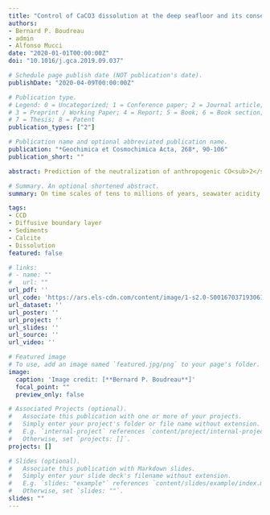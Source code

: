 ```yaml
---
title: "Control of CaCO3 dissolution at the deep seafloor and its consequences"
authors:
- Bernard P. Boudreau
- admin
- Alfonso Mucci
date: "2020-01-01T00:00:00Z"
doi: "10.1016/j.gca.2019.09.037"

# Schedule page publish date (NOT publication's date).
publishDate: "2020-04-09T00:00:00Z"

# Publication type.
# Legend: 0 = Uncategorized; 1 = Conference paper; 2 = Journal article;
# 3 = Preprint / Working Paper; 4 = Report; 5 = Book; 6 = Book section;
# 7 = Thesis; 8 = Patent
publication_types: ["2"]

# Publication name and optional abbreviated publication name.
publication: "*Geochimica et Cosmochimica Acta, 268*, 90-106"
publication_short: ""

abstract: Prediction of the neutralization of anthropogenic CO<sub>2</sub> in the oceans and the interpretation of the calcite record preserved in deep-sea sediments requires the use of the correct kinetics for calcite dissolution. Dissolution rate information from suspended calcite-grain experiments consistently indicates a high-order nonlinear dependence on undersaturation, with a well-defined rate constant. Conversely, stirred-chamber and rotating-disc dissolution experiments consistently indicate linear kinetics of dissolution and a strong dependence on the fluid flow velocity. Here, we resolve these seeming incongruities and establish reliably the kinetic controls on deep-sea calcite dissolution. By equating the carbonate-ion flux from a dissolving calcite bed, governed by laboratory-based nonlinear kinetics, to the flux across typical diffusive boundary layers (DBL) at the seafloor, we show that the net flux is influenced both by boundary layer and bed processes, but that flux is strongly dominated by the rate of diffusion through the DBL. Furthermore, coupling that calculation to an equation for the calcite content of the seafloor, we show that a DBL-transport dominated model predicts lysoclines adeptly, i.e., CaCO<sub>3</sub> vs ocean depth profiles, observed across the oceans. Conversely, a model with only sediment-side processes fails to predict lysoclines in all tested regions. Consequently, the past practice of arbitrarily altering the calcite-dissolution rate constant to allow sediment-side only models to fit calcite profiles constitutes confirmation bias. From these results, we hypothesize that the reason suspended-grain experiments and bed experiments yield different reaction orders is that dissolution rates of individual grains in a bed are fast enough to maintain porewaters at or close to saturation, so that the exact reaction order cannot be measured accurately and dissolution appears to be linear. Finally, we provide a further test of DBL-transport dominated calcite dissolution by successfully predicting, not fitting, the in-situ pH profiles observed at four stations reported in the literature.

# Summary. An optional shortened abstract.
summary: On time scales of tens to millions of years, seawater acidity is primarily controlled by biogenic calcite (CaCO<sub>3</sub>) dissolution on the seafloor. Our quantitative understanding of future oceanic pH and carbonate system chemistry requires knowledge of what controls this dissolution. The authors have reconciled these divergent experimental results through an equation for the mass balance of the carbonate ion at the sediment-water interface (SWI), which equates the rate of production of that ion via dissolution and its diffusion in sediment porewaters to the transport across the diffusive sublayer (DBL) at the SWI.

tags:
- CCD
- Diffusive boundary layer
- Sediments
- Calcite
- Dissolution
featured: false

# links:
# - name: ""
#   url: ""
url_pdf: ''
url_code: 'https://ars.els-cdn.com/content/image/1-s2.0-S0016703719306155-mmc2.pdf'
url_dataset: ''
url_poster: ''
url_project: ''
url_slides: ''
url_source: ''
url_video: ''

# Featured image
# To use, add an image named `featured.jpg/png` to your page's folder. 
image:
  caption: 'Image credit: [**Bernard P. Boudreau**]'
  focal_point: ""
  preview_only: false

# Associated Projects (optional).
#   Associate this publication with one or more of your projects.
#   Simply enter your project's folder or file name without extension.
#   E.g. `internal-project` references `content/project/internal-project/index.md`.
#   Otherwise, set `projects: []`.
projects: []

# Slides (optional).
#   Associate this publication with Markdown slides.
#   Simply enter your slide deck's filename without extension.
#   E.g. `slides: "example"` references `content/slides/example/index.md`.
#   Otherwise, set `slides: ""`.
slides: ""
---
```

